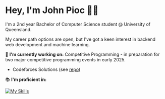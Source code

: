# Hey, I'm John Pioc 👋🏼

I'm a 2nd year Bachelor of Computer Science student @ University of Queensland. 

My career path options are open, but I've got a keen interest in backend web development and machine learning.

🌱 **I'm currently working on:** Competitive Programming - in preparation for two major competitive programming events in early 2025.

- Codeforces Solutions (see [repo](https://github.com/johnpioc/codeforces))

📚 **I'm proficient in:**

[![My Skills](https://skillicons.dev/icons?i=java,python,mysql,react)](https://skillicons.dev)